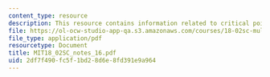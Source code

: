 ```yaml
---
content_type: resource
description: This resource contains information related to critical points.
file: https://ol-ocw-studio-app-qa.s3.amazonaws.com/courses/18-02sc-multivariable-calculus-fall-2010/2df7f490fc5f1bd28d6e8fd391e9a964_MIT18_02SC_notes_16.pdf
file_type: application/pdf
resourcetype: Document
title: MIT18_02SC_notes_16.pdf
uid: 2df7f490-fc5f-1bd2-8d6e-8fd391e9a964
---
```

